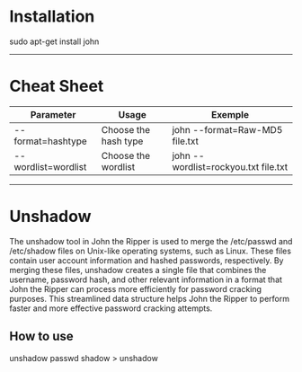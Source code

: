 # Installation
sudo apt-get install john

---
# Cheat Sheet
| Parameter | Usage | Exemple |
| ---- | ---- | ---- |
| --format=hashtype | Choose the hash type | john --format=Raw-MD5 file.txt |
| --wordlist=wordlist | Choose the wordlist | john --wordlist=rockyou.txt file.txt |

---
# Unshadow
The unshadow tool in John the Ripper is used to merge the /etc/passwd and /etc/shadow files on Unix-like operating systems, such as Linux. These files contain user account information and hashed passwords, respectively. By merging these files, unshadow creates a single file that combines the username, password hash, and other relevant information in a format that John the Ripper can process more efficiently for password cracking purposes. This streamlined data structure helps John the Ripper to perform faster and more effective password cracking attempts.

## How to use
unshadow passwd shadow > unshadow